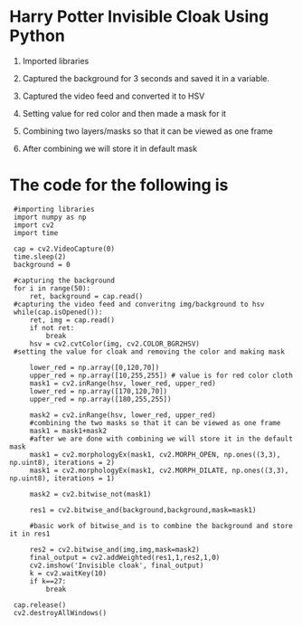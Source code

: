 # Harry Potter Invisible Cloak Using Python
 
 
 1. Imported libraries
2. Captured the background for 3 seconds and saved it in a variable.

3. Captured the video feed and converted it to HSV

4. Setting value for red color and then made a mask for it

5. Combining two layers/masks so that it can be viewed as one frame

6. After combining we will store it in default mask

# The code for the following is 

     #importing libraries
     import numpy as np
     import cv2
     import time

     cap = cv2.VideoCapture(0)
     time.sleep(2)
     background = 0

     #capturing the background
     for i in range(50):
         ret, background = cap.read()
     #capturing the video feed and converitng img/background to hsv
     while(cap.isOpened()):
         ret, img = cap.read()
         if not ret:
             break
         hsv = cv2.cvtColor(img, cv2.COLOR_BGR2HSV)
     #setting the value for cloak and removing the color and making mask

         lower_red = np.array([0,120,70])
         upper_red = np.array([10,255,255]) # value is for red color cloth
         mask1 = cv2.inRange(hsv, lower_red, upper_red)
         lower_red = np.array([170,120,70])
         upper_red = np.array([180,255,255])

         mask2 = cv2.inRange(hsv, lower_red, upper_red)
         #combining the two masks so that it can be viewed as one frame
         mask1 = mask1+mask2
         #after we are done with combining we will store it in the default mask
         mask1 = cv2.morphologyEx(mask1, cv2.MORPH_OPEN, np.ones((3,3), np.uint8), iterations = 2)
         mask1 = cv2.morphologyEx(mask1, cv2.MORPH_DILATE, np.ones((3,3), np.uint8), iterations = 1)

         mask2 = cv2.bitwise_not(mask1)

         res1 = cv2.bitwise_and(background,background,mask=mask1)

         #basic work of bitwise_and is to combine the background and store it in res1

         res2 = cv2.bitwise_and(img,img,mask=mask2)
         final_output = cv2.addWeighted(res1,1,res2,1,0)
         cv2.imshow('Invisible cloak', final_output)
         k = cv2.waitKey(10)
         if k==27:
             break

     cap.release()
     cv2.destroyAllWindows()
